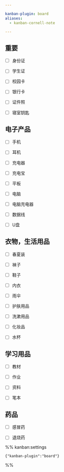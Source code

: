 ```yaml
---

kanban-plugin: board
aliases:
  - kanban-cornell-note

---
```


## 重要

- [ ] 身份证
- [ ] 学生证
- [ ] 校园卡
- [ ] 银行卡
- [ ] 证件照
- [ ] 寝室钥匙


## 电子产品

- [ ] 手机
- [ ] 耳机
- [ ] 充电器
- [ ] 充电宝
- [ ] 平板
- [ ] 电脑
- [ ] 电脑充电器
- [ ] 数据线
- [ ] U盘


## 衣物，生活用品

- [ ] 春夏装
- [ ] 袜子
- [ ] 鞋子
- [ ] 内衣
- [ ] 雨伞
- [ ] 护肤用品
- [ ] 洗漱用品
- [ ] 化妆品
- [ ] 水杯


## 学习用品

- [ ] 教材
- [ ] 作业
- [ ] 资料
- [ ] 笔本


## 药品

- [ ] 感冒药
- [ ] 退烧药




%% kanban:settings
```
{"kanban-plugin":"board"}
```
%%